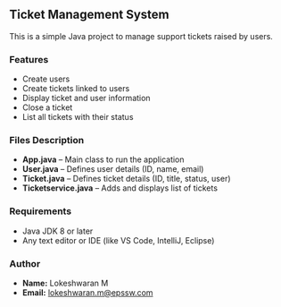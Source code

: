 ## Ticket Management System

This is a simple Java project to manage support tickets raised by users.

### Features
- Create users
- Create tickets linked to users
- Display ticket and user information
- Close a ticket
- List all tickets with their status

### Files Description
- **App.java** – Main class to run the application  
- **User.java** – Defines user details (ID, name, email)  
- **Ticket.java** – Defines ticket details (ID, title, status, user)  
- **Ticketservice.java** – Adds and displays list of tickets  

### Requirements
- Java JDK 8 or later  
- Any text editor or IDE (like VS Code, IntelliJ, Eclipse)  

### Author
- **Name:** Lokeshwaran M  
- **Email:** lokeshwaran.m@epssw.com
